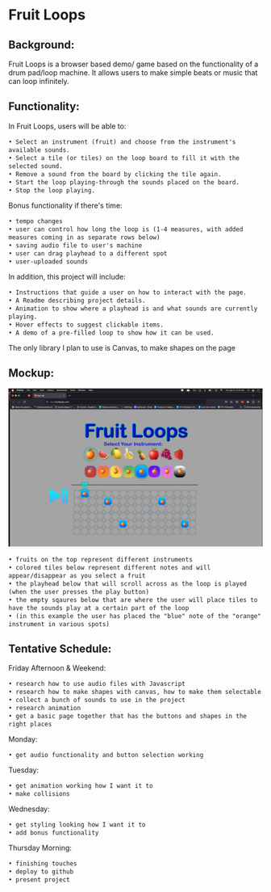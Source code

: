 # Fruit Loops
## Background:
Fruit Loops is a browser based demo/ game based on the functionality of a drum pad/loop machine. 
It allows users to make simple beats or music that can loop infinitely.

## Functionality:
In Fruit Loops, users will be able to:
 
    • Select an instrument (fruit) and choose from the instrument's available sounds.
    • Select a tile (or tiles) on the loop board to fill it with the selected sound.
    • Remove a sound from the board by clicking the tile again.
    • Start the loop playing-through the sounds placed on the board.
    • Stop the loop playing.

Bonus functionality if there's time:

    • tempo changes
    • user can control how long the loop is (1-4 measures, with added measures coming in as separate rows below)
    • saving audio file to user's machine
    • user can drag playhead to a different spot
    • user-uploaded sounds


In addition, this project will include:
    
    • Instructions that guide a user on how to interact with the page.
    • A Readme describing project details.
    • Animation to show where a playhead is and what sounds are currently playing.
    • Hover effects to suggest clickable items.
    • A demo of a pre-filled loop to show how it can be used.

The only library I plan to use is Canvas, to make shapes on the page

## Mockup:

![mockup](./fruit_loops_mockup.jpg?raw=true "Fruit Loops Mockup")

    • fruits on the top represent different instruments
    • colored tiles below represent different notes and will appear/disappear as you select a fruit
    • the playhead below that will scroll across as the loop is played (when the user presses the play button)
    • the empty sqaures below that are where the user will place tiles to have the sounds play at a certain part of the loop
    • (in this example the user has placed the "blue" note of the "orange" instrument in various spots)

## Tentative Schedule:

Friday Afternoon & Weekend:

    • research how to use audio files with Javascript
    • research how to make shapes with canvas, how to make them selectable
    • collect a bunch of sounds to use in the project
    • research animation
    • get a basic page together that has the buttons and shapes in the right places
Monday:

    • get audio functionality and button selection working 
Tuesday:

    • get animation working how I want it to
    • make collisions 

Wednesday:

    • get styling looking how I want it to
    • add bonus functionality
Thursday Morning:

    • finishing touches
    • deploy to github
    • present project
